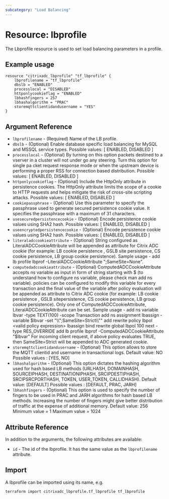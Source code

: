 ```yaml
---
subcategory: "Load Balancing"
---
```


# Resource: lbprofile

The Lbprofile resource is used to set load balancing parameters in a profile.


## Example usage

```hcl
resource "citrixadc_lbprofile" "tf_lbprofile" {
    lbprofilename = "tf_lbprofile"
    dbslb = "ENABLED"
	processlocal = "DISABLED"
	httponlycookieflag = "ENABLED"
	lbhashfingers = 257
	lbhashalgorithm = "PRAC"
	storemqttclientidandusername = "YES"
}
```


## Argument Reference

* `lbprofilename` - (Required) Name of the LB profile.
* `dbslb` - (Optional) Enable database specific load balancing for MySQL and MSSQL service types. Possible values: [ ENABLED, DISABLED ]
* `processlocal` - (Optional) By turning on this option packets destined to a vserver in a cluster will not under go any steering. Turn this option for single pa cket request response mode or when the upstream device is performing a proper RSS for connection based distribution. Possible values: [ ENABLED, DISABLED ]
* `httponlycookieflag` - (Optional) Include the HttpOnly attribute in persistence cookies. The HttpOnly attribute limits the scope of a cookie to HTTP requests and helps mitigate the risk of cross-site scripting attacks. Possible values: [ ENABLED, DISABLED ]
* `cookiepassphrase` - (Optional) Use this parameter to specify the passphrase used to generate secured persistence cookie value. It specifies the passphrase with a maximum of 31 characters.
* `usesecuredpersistencecookie` - (Optional) Encode persistence cookie values using SHA2 hash. Possible values: [ ENABLED, DISABLED ]
* `useencryptedpersistencecookie` - (Optional) Encode persistence cookie values using SHA2 hash. Possible values: [ ENABLED, DISABLED ]
* `literaladccookieattribute` - (Optional) String configured as LiteralADCCookieAttribute will be appended as attribute for Citrix ADC cookie (for example: LB cookie persistence , GSLB site persistence, CS cookie persistence, LB group cookie persistence). Sample usage - add lb profile lbprof -LiteralADCCookieAttribute ";SameSite=None".
* `computedadccookieattribute` - (Optional) ComputedADCCookieAttribute accepts ns variable as input in form of string starting with $ (to understand how to configure ns variable, please check man add ns variable). policies can be configured to modify this variable for every transaction and the final value of the variable after policy evaluation will be appended as attribute to Citrix ADC cookie (for example: LB cookie persistence , GSLB sitepersistence, CS cookie persistence, LB group cookie persistence). Only one of ComputedADCCookieAttribute, LiteralADCCookieAttribute can be set. Sample usage - add ns variable lbvar -type TEXT(100) -scope Transaction add ns assignment lbassign -variable $lbvar -set "\\";SameSite=Strict\\"" add rewrite policy lbpol <valid policy expression> lbassign bind rewrite global lbpol 100 next -type RES_OVERRIDE add lb profile lbprof -ComputedADCCookieAttribute "$lbvar" For incoming client request, if above policy evaluates TRUE, then SameSite=Strict will be appended to ADC generated cookie.
* `storemqttclientidandusername` - (Optional) This option allows to store the MQTT clientid and username in transactional logs.
Default value: NO
Possible values : [YES, NO]
* `lbhashalgorithm` - (Optional) This option dictates the hashing algorithm used for hash based LB methods (URLHASH, DOMAINHASH, SOURCEIPHASH, DESTINATIONIPHASH, SRCIPDESTIPHASH, SRCIPSRCPORTHASH, TOKEN, USER_TOKEN, CALLIDHASH).
Default value: [DEFAULT]
Possible values : [DEFAULT, PRAC, JARH]
* `lbhashfingers` - (Optional) This option is used to specify the number of fingers to be used in PRAC and JARH algorithms for hash based LB methods. Increasing the number of fingers might give better distribution of traffic at the expense of additional memory.
Default value: 256
Minimum value = 1
Maximum value = 1024

## Attribute Reference

In addition to the arguments, the following attributes are available:

* `id` - The id of the lbprofile. It has the same value as the `lbprofilename` attribute.


## Import

A lbprofile can be imported using its name, e.g.

```shell
terraform import citrixadc_lbprofile.tf_lbprofile tf_lbprofile
```
